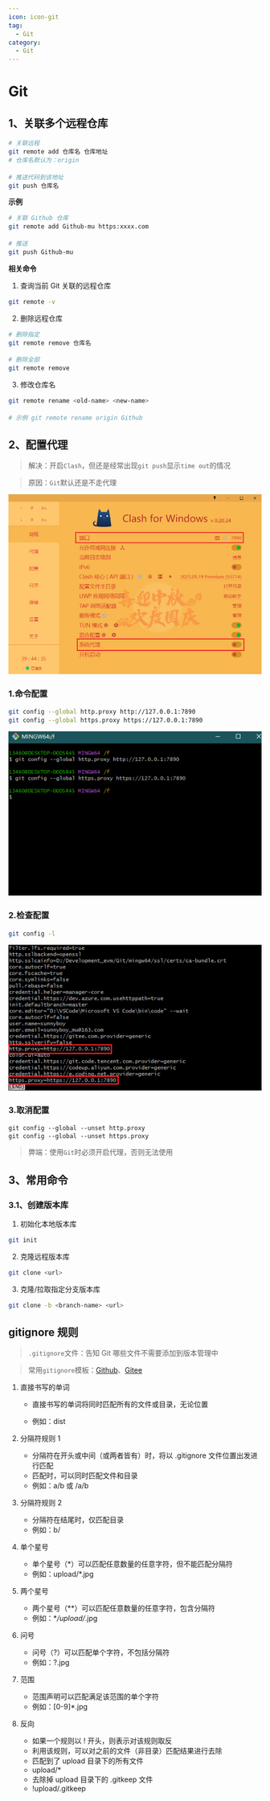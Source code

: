 ```yaml
---
icon: icon-git
tag:
  - Git
category:
  - Git
---
```


# Git

## 1、关联多个远程仓库

```bash
# 关联远程
git remote add 仓库名 仓库地址
# 仓库名默认为：origin

# 推送代码到该地址
git push 仓库名
```

**示例**

```bash
# 关联 Github 仓库
git remote add Github-mu https:xxxx.com

# 推送
git push Github-mu
```

**相关命令**

1.  查询当前 Git 关联的远程仓库

```bash
git remote -v
```

2.  删除远程仓库

```bash
# 删除指定
git remote remove 仓库名

# 删除全部
git remote remove
```

3.  修改仓库名

```bash
git remote rename <old-name> <new-name>

# 示例 git remote rename origin Github
```

## 2、配置代理

> 解决：开启`Clash`，但还是经常出现`git push`显示`time out`的情况

> 原因：`Git`默认还是不走代理

![image-20231021162847098](images/image-20231021162847098.png)

### 1.命令配置

```bash
git config --global http.proxy http://127.0.0.1:7890
git config --global https.proxy https://127.0.0.1:7890
```

![image-20231021163004839](images/image-20231021163004839.png)

### 2.检查配置

```bash
git config -l
```

![image-20231021163306589](images/image-20231021163306589.png)

### 3.取消配置

```
git config --global --unset http.proxy
git config --global --unset https.proxy
```

> 弊端：使用`Git`时必须开启代理，否则无法使用

## 3、常用命令

### 3.1、创建版本库

1.  初始化本地版本库

```bash
git init
```

2.  克隆远程版本库

```bash
git clone <url>
```

3.  克隆/拉取指定分支版本库

```bash
git clone -b <branch-name> <url>
```

## gitignore 规则

> `.gitignore`文件：告知 Git 哪些文件不需要添加到版本管理中

> 常用`gitignore`模板：[Github](https://github.com/github/gitignore)、[Gitee](https://gitee.com/kd_cmad/Common_gitignore)

1.  直接书写的单词

    - 直接书写的单词将同时匹配所有的文件或目录，无论位置

    - 例如：dist

2.  分隔符规则 1

    - 分隔符在开头或中间（或两者皆有）时，将以 .gitignore 文件位置出发进行匹配
    - 匹配时，可以同时匹配文件和目录
    - 例如：a/b 或 /a/b

3.  分隔符规则 2

    - 分隔符在结尾时，仅匹配目录
    - 例如：b/

4.  单个星号

    - 单个星号（\*）可以匹配任意数量的任意字符，但不能匹配分隔符
    - 例如：upload/\*.jpg

5.  两个星号

    - 两个星号（\*\*）可以匹配任意数量的任意字符，包含分隔符
    - 例如：\*_/upload/_.jpg

6.  问号

    - 问号（?）可以匹配单个字符，不包括分隔符
    - 例如：?.jpg

7.  范围

    - 范围声明可以匹配满足该范围的单个字符
    - 例如：[0-9]\*.jpg

8.  反向

    - 如果一个规则以 ! 开头，则表示对该规则取反
    - 利用该规则，可以对之前的文件（非目录）匹配结果进行去除
    - 匹配到了 upload 目录下的所有文件
    - upload/\*
    - 去除掉 upload 目录下的 .gitkeep 文件
    - !upload/.gitkeep
